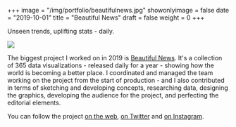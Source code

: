 +++
image = "/img/portfolio/beautifulnews.jpg"
showonlyimage = false
date = "2019-10-01"
title = "Beautiful News"
draft = false
weight = 0
+++

Unseen trends, uplifting stats - daily.

<!--more-->

![](/img/portfolio/beautifulnews.jpg)

The biggest project I worked on in 2019 is [Beautiful News](https://informationisbeautiful.net/beautifulnews/). It's a collection of 365 data visualizations - released daily for a year - showing how the world is becoming a better place. I coordinated and managed the team working on the project from the start of production - and I also contributed in terms of sketching and developing concepts, researching data, designing the graphics, developing the audience for the project, and perfecting the editorial elements.

You can follow the project [on the web](https://informationisbeautiful.net/beautifulnews/), [on Twitter](https://twitter.com/beautiful__news) and [on Instagram](https://www.instagram.com/beautifulnews.daily/).